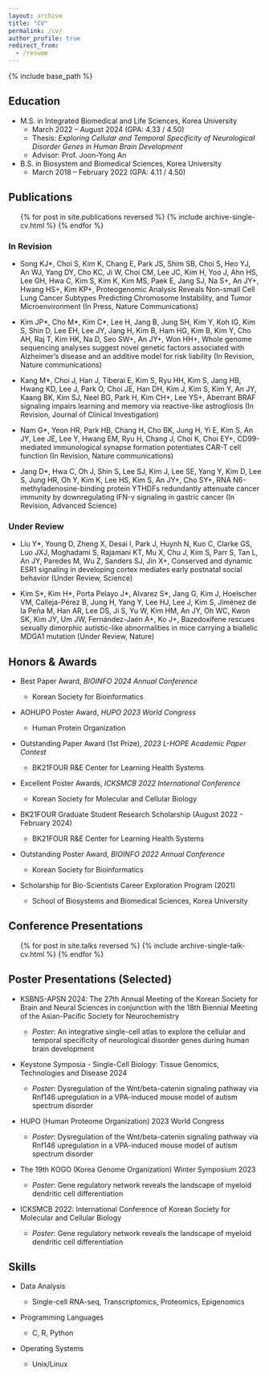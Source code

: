 ```yaml
---
layout: archive
title: "CV"
permalink: /cv/
author_profile: true
redirect_from:
  - /resume
---
```


{% include base_path %}

## Education
* M.S. in Integrated Biomedical and Life Sciences, Korea University
  * March 2022 – August 2024 (GPA: 4.33 / 4.50)
  * Thesis: *Exploring Cellular and Temporal Specificity of Neurological Disorder Genes in Human Brain Development*  
  * Advisor: Prof. Joon-Yong An
* B.S. in Biosystem and Biomedical Sciences, Korea University
  * March 2018 – February 2022 (GPA: 4.11 / 4.50)


## Publications
  <ul>{% for post in site.publications reversed %}
    {% include archive-single-cv.html %}
  {% endfor %}</ul>

### In Revision
* Song KJ*, Choi S, Kim K, Chang E, Park JS, Shim SB, Choi S, Heo YJ, An WJ, Yang DY, Cho KC, Ji W, Choi CM, Lee JC, Kim H, Yoo J, Ahn HS, Lee GH, Hwa C, Kim S, Kim K, Kim MS, Paek E, Jang SJ, Na S+, An JY+, Hwang HS+, Kim KP+, Proteogenomic Analysis Reveals Non-small Cell Lung Cancer Subtypes Predicting Chromosome Instability, and Tumor Microenvironment (In Press, Nature Communications)

* Kim JP*, Cho M*, Kim C*, Lee H, Jang B, Jung SH, Kim Y, Koh IG, Kim S, Shin D, Lee EH, Lee JY, Jang H, Kim B, Ham HG, Kim B, Kim Y, Cho AH, Raj T, Kim HK, Na D, Seo SW+, An JY+, Won HH+, Whole genome sequencing analyses suggest novel genetic factors associated with Alzheimer’s disease and an additive model for risk liability (In Revision, Nature communications)

* Kang M*, Choi J, Han J, Tiberai E, Kim S, Ryu HH, Kim S, Jang HB, Hwang KD, Lee J, Park O, Choi JE, Han DH, Kim J, Kim S, Kim Y, An JY, Kaang BK, Kim SJ, Neel BG, Park H, Kim CH+, Lee YS+, Aberrant BRAF signaling impairs learning and memory via reactive-like astrogliosis (In Revision, Journal of Clinical Investigation)

* Nam G*, Yeon HR, Park HB, Chang H, Cho BK, Jung H, Yi E, Kim S, An JY, Lee JE, Lee Y, Hwang EM, Ryu H, Chang J, Choi K, Choi EY+, CD99-mediated immunological synapse formation potentiates CAR-T cell function (In Revision, Nature communications)

* Jang D*, Hwa C, Oh J, Shin S, Lee SJ, Kim J, Lee SE, Yang Y, Kim D, Lee S, Jung HR, Oh Y, Kim K, Lee HS, Kim S, An JY+, Cho SY+, RNA N6-methyladenosine-binding protein YTHDFs redundantly attenuate cancer immunity by downregulating IFN-γ signaling in gastric cancer (In Revision, Advanced Science)

### Under Review
* Liu Y*, Young D, Zheng X, Desai I, Park J, Huynh N, Kuo C, Clarke GS, Luo JXJ, Moghadami S, Rajamani KT, Mu X, Chu J, Kim S, Parr S, Tan L, An JY, Paredes M, Wu Z, Sanders SJ, Jin X+, Conserved and dynamic ESR1 signaling in developing cortex mediates early postnatal social behavior (Under Review, Science)

* Kim S*, Kim H*, Porta Pelayo J*, Alvarez S*, Jang G, Kim J, Hoelscher VM, Calleja-Pérez B, Jung H, Yang Y, Lee HJ, Lee J, Kim S, Jiménez de la Peña M, Han AR, Lee DS, Ji S, Yu W, Kim HM, An JY, Oh WC, Kwon SK, Kim JY, Um JW, Fernández-Jaén A+, Ko J+, Bazedoxifene rescues sexually dimorphic autistic-like abnormalities in mice carrying a biallelic MDGA1 mutation (Under Review, Nature)


## Honors & Awards
* Best Paper Award, *BIOINFO 2024 Annual Conference*
  * Korean Society for Bioinformatics
  
* AOHUPO Poster Award, *HUPO 2023 World Congress*
  * Human Protein Organization
 
* Outstanding Paper Award (1st Prize), *2023 L-HOPE Academic Paper Contest*
  * BK21FOUR R&E Center for Learning Health Systems
    
* Excellent Poster Awards, *ICKSMCB 2022 International Conference*
  * Korean Society for Molecular and Cellular Biology
    
* BK21FOUR Graduate Student Research Scholarship (August 2022 - February 2024)  
  * BK21FOUR R&E Center for Learning Health Systems
    
* Outstanding Poster Award, *BIOINFO 2022 Annual Conference*
  * Korean Society for Bioinformatics
    
* Scholarship for Bio-Scientists Career Exploration Program (2021)
  * School of Biosystems and Biomedical Sciences, Korea University


## Conference Presentations
  <ul>{% for post in site.talks reversed %}
    {% include archive-single-talk-cv.html  %}
  {% endfor %}</ul>

## Poster Presentations (Selected)

- KSBNS-APSN 2024: The 27th Annual Meeting of the Korean Society for Brain and Neural Sciences in conjunction with the 18th Biennial Meeting of the Asian-Pacific Society for Neurochemistry  
  - *Poster*: An integrative single-cell atlas to explore the cellular and temporal specificity of neurological disorder genes during human brain development

- Keystone Symposia - Single-Cell Biology: Tissue Genomics, Technologies and Disease 2024 
  - *Poster*: Dysregulation of the Wnt/beta-catenin signaling pathway via Rnf146 upregulation in a VPA-induced mouse model of autism spectrum disorder

- HUPO (Human Proteome Organization) 2023 World Congress
  - *Poster*: Dysregulation of the Wnt/beta-catenin signaling pathway via Rnf146 upregulation in a VPA-induced mouse model of autism spectrum disorder

- The 19th KOGO (Korea Genome Organization) Winter Symposium 2023
  - *Poster*: Gene regulatory network reveals the landscape of myeloid dendritic cell differentiation

- ICKSMCB 2022: International Conference of Korean Society for Molecular and Cellular Biology  
  - *Poster*: Gene regulatory network reveals the landscape of myeloid dendritic cell differentiation

 
## Skills
* Data Analysis
  * Single-cell RNA-seq, Transcriptomics, Proteomics, Epigenomics
 
* Programming Languages
  * C, R, Python
    
* Operating Systems
  * Unix/Linux


